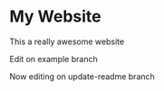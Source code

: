 # My Website

This a really awesome website

Edit on example branch

Now editing on update-readme branch
